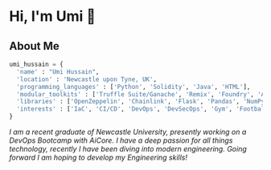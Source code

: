 # Hi, I'm Umi 👋

## About Me

``` python
umi_hussain = {
  'name' : "Umi Hussain",
  'location' : 'Newcastle upon Tyne, UK',
  'programming_languages' : ['Python', 'Solidity', 'Java', 'HTML'],
  'modular_toolkits' : ['Truffle Suite/Ganache', 'Remix', 'Foundry', 'Alchemy', 'SQL', 'Docker', 'Azure', 'AzureSQL', 'MongoDB', 'Kubernetes', 'Terraform'],
  'libraries' : ['OpenZeppelin', 'Chainlink', 'Flask', 'Pandas', 'NumPy', 'Matplotlib', 'Scikit-learn'],
  'interests' : ['IaC', 'CI/CD', 'DevOps', 'DevSecOps', 'Gym', 'Football']
}
```

*I am a recent graduate of Newcastle University, presently working on a DevOps Bootcamp with AiCore.*
*I have a deep passion for all things technology, recently I have been diving into modern engineering. Going forward I am hoping to develop my Engineering skills!*
